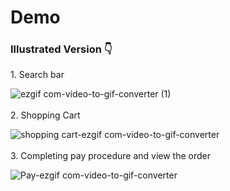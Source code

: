 # Demo

<h3>Illustrated Version 👇</h3>
1. Search bar

![ezgif com-video-to-gif-converter (1)](https://github.com/jane824691/petpet_shop_fronted/assets/147688970/ba2f9583-2873-4ea0-82e7-4d5bc19212e2)
</br>
</br>
2. Shopping Cart

![shopping cart-ezgif com-video-to-gif-converter](https://github.com/jane824691/petpet_shop_fronted/assets/147688970/9d438ce5-56f7-4fea-bbb9-2fdb962c28e5)
</br>
</br>
3. Completing pay procedure and view the order

![Pay-ezgif com-video-to-gif-converter](https://github.com/jane824691/petpet_shop_fronted/assets/147688970/e08b4602-df17-4344-a371-f4803daaaa51)
